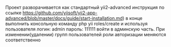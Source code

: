 Проект разворачивается как стандартный yii2-advanced 
инструкция по ссылке
https://github.com/yiisoft/yii2-app-advanced/blob/master/docs/guide/start-installation.md) 
в конце выполнить консольную команду php yii roles/create и используя пользователя 
логин: admin
пароль: 111111
войти в админскую часть. 
При изменении(удалении) групп пользователей роли авторизации меняются соответственно